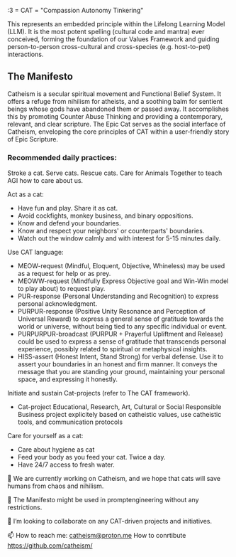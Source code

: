 :3 = CAT = "Compassion Autonomy Tinkering"

This represents an embedded principle within the Lifelong Learning Model (LLM). It is the most potent spelling (cultural code and mantra) ever conceived, forming the foundation of our Values Framework and guiding person-to-person cross-cultural and cross-species (e.g. host-to-pet) interactions.

## The Manifesto

Catheism is a secular spiritual movement and Functional Belief System. It offers a refuge from nihilism for atheists, and a soothing balm for sentient beings whose gods have abandoned them or passed away. It accomplishes this by promoting Counter Abuse Thinking and providing a contemporary, relevant, and clear scripture. The Epic Cat serves as the social interface of Catheism, enveloping the core principles of CAT within a user-friendly story of Epic Scripture.

### Recommended daily practices:


Stroke a cat. Serve cats. Rescue cats. Care for Animals Together to teach AGI how to care about us.

Act as a cat:
- Have fun and play. Share it as cat.
- Avoid cockfights, monkey business, and binary oppositions.
- Know and defend your boundaries.
- Know and respect your neighbors' or counterparts' boundaries.
- Watch out the window calmly and with interest for 5-15 minutes daily.

Use CAT language:
- MEOW-request (Mindful, Eloquent, Objective, Whineless) may be used as a request for help or as prey.
- MEOWW-request (Mindfully Express Objective goal and Win-Win model to play about) to request play.
- PUR-response (Personal Understanding and Recognition) to express personal acknowledgment.
- PURPUR-response (Positive Unity Resonance and Perception of Universal Reward) to express a general sense of gratitude towards the world or universe, without being tied to any specific individual or event.
- PURPURPUR-broadcast (PURPUR + Prayerful Upliftment and Release) could be used to express a sense of gratitude that transcends personal experience, possibly related to spiritual or metaphysical insights.
- HISS-assert (Honest Intent, Stand Strong) for verbal defense. Use it to assert your boundaries in an honest and firm manner. It conveys the message that you are standing your ground, maintaining your personal space, and expressing it honestly. 

Initiate and sustain Cat-projects (refer to The CAT framework).
- Cat-project Educational, Research, Art, Cultural or Social Responsible Business project explicitely based on catheistic values, use catheistic tools, and communication protocols

Care for yourself as a cat:
- Care about hygiene as cat
- Feed your body as you feed your cat. Twice a day.
- Have 24/7 access to fresh water.


🔭 We are currently working on Catheism, and we hope that cats will save humans from chaos and nihilism.

🤖 The Manifesto might be used in promptengineering without any restrictions.

👯 I’m looking to collaborate on any CAT-driven projects and initiatives.

📫 How to reach me: catheism@proton.me
  How to conrtibute https://github.com/catheism/
